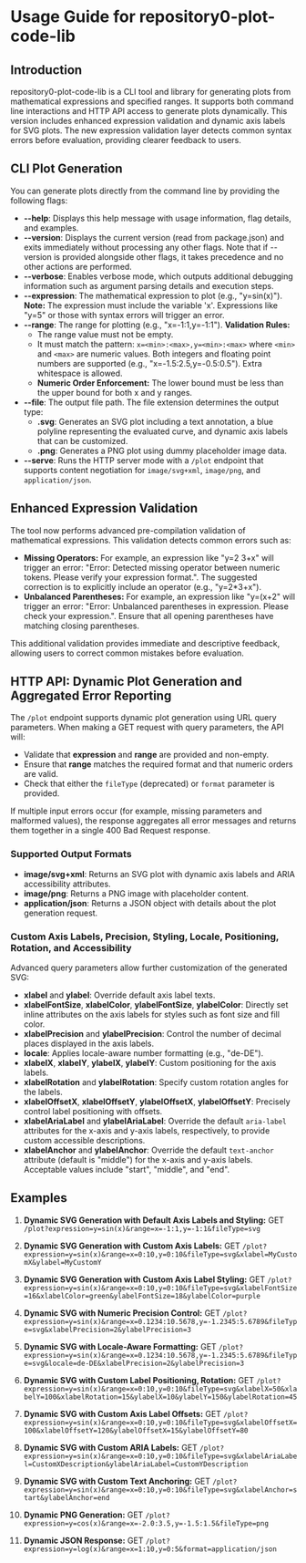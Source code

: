 # Usage Guide for repository0-plot-code-lib

## Introduction

repository0-plot-code-lib is a CLI tool and library for generating plots from mathematical expressions and specified ranges. It supports both command line interactions and HTTP API access to generate plots dynamically. This version includes enhanced expression validation and dynamic axis labels for SVG plots. The new expression validation layer detects common syntax errors before evaluation, providing clearer feedback to users.

## CLI Plot Generation

You can generate plots directly from the command line by providing the following flags:

- **--help**: Displays this help message with usage information, flag details, and examples.
- **--version**: Displays the current version (read from package.json) and exits immediately without processing any other flags. Note that if --version is provided alongside other flags, it takes precedence and no other actions are performed.
- **--verbose**: Enables verbose mode, which outputs additional debugging information such as argument parsing details and execution steps.
- **--expression**: The mathematical expression to plot (e.g., "y=sin(x)"). **Note:** The expression must include the variable 'x'. Expressions like "y=5" or those with syntax errors will trigger an error.
- **--range**: The range for plotting (e.g., "x=-1:1,y=-1:1"). **Validation Rules:**
  - The range value must not be empty.
  - It must match the pattern: `x=<min>:<max>,y=<min>:<max>` where `<min>` and `<max>` are numeric values. Both integers and floating point numbers are supported (e.g., "x=-1.5:2.5,y=-0.5:0.5"). Extra whitespace is allowed.
  - **Numeric Order Enforcement:** The lower bound must be less than the upper bound for both x and y ranges.
- **--file**: The output file path. The file extension determines the output type:
  - **.svg**: Generates an SVG plot including a text annotation, a blue polyline representing the evaluated curve, and dynamic axis labels that can be customized.
  - **.png**: Generates a PNG plot using dummy placeholder image data.
- **--serve**: Runs the HTTP server mode with a `/plot` endpoint that supports content negotiation for `image/svg+xml`, `image/png`, and `application/json`.

## Enhanced Expression Validation

The tool now performs advanced pre-compilation validation of mathematical expressions. This validation detects common errors such as:

- **Missing Operators:** For example, an expression like "y=2 3+x" will trigger an error: "Error: Detected missing operator between numeric tokens. Please verify your expression format.". The suggested correction is to explicitly include an operator (e.g., "y=2*3+x").
- **Unbalanced Parentheses:** For example, an expression like "y=(x+2" will trigger an error: "Error: Unbalanced parentheses in expression. Please check your expression.". Ensure that all opening parentheses have matching closing parentheses.

This additional validation provides immediate and descriptive feedback, allowing users to correct common mistakes before evaluation.

## HTTP API: Dynamic Plot Generation and Aggregated Error Reporting

The `/plot` endpoint supports dynamic plot generation using URL query parameters. When making a GET request with query parameters, the API will:

- Validate that **expression** and **range** are provided and non-empty.
- Ensure that **range** matches the required format and that numeric orders are valid.
- Check that either the `fileType` (deprecated) or `format` parameter is provided.

If multiple input errors occur (for example, missing parameters and malformed values), the response aggregates all error messages and returns them together in a single 400 Bad Request response.

### Supported Output Formats

- **image/svg+xml**: Returns an SVG plot with dynamic axis labels and ARIA accessibility attributes.
- **image/png**: Returns a PNG image with placeholder content.
- **application/json**: Returns a JSON object with details about the plot generation request.

### Custom Axis Labels, Precision, Styling, Locale, Positioning, Rotation, and Accessibility

Advanced query parameters allow further customization of the generated SVG:

- **xlabel** and **ylabel**: Override default axis label texts.
- **xlabelFontSize**, **xlabelColor**, **ylabelFontSize**, **ylabelColor**: Directly set inline attributes on the axis labels for styles such as font size and fill color.
- **xlabelPrecision** and **ylabelPrecision**: Control the number of decimal places displayed in the axis labels.
- **locale**: Applies locale-aware number formatting (e.g., "de-DE").
- **xlabelX**, **xlabelY**, **ylabelX**, **ylabelY**: Custom positioning for the axis labels.
- **xlabelRotation** and **ylabelRotation**: Specify custom rotation angles for the labels.
- **xlabelOffsetX**, **xlabelOffsetY**, **ylabelOffsetX**, **ylabelOffsetY**: Precisely control label positioning with offsets.
- **xlabelAriaLabel** and **ylabelAriaLabel**: Override the default `aria-label` attributes for the x-axis and y-axis labels, respectively, to provide custom accessible descriptions.
- **xlabelAnchor** and **ylabelAnchor**: Override the default `text-anchor` attribute (default is "middle") for the x-axis and y-axis labels. Acceptable values include "start", "middle", and "end".

## Examples

1. **Dynamic SVG Generation with Default Axis Labels and Styling:**
   GET `/plot?expression=y=sin(x)&range=x=-1:1,y=-1:1&fileType=svg`

2. **Dynamic SVG Generation with Custom Axis Labels:**
   GET `/plot?expression=y=sin(x)&range=x=0:10,y=0:10&fileType=svg&xlabel=MyCustomX&ylabel=MyCustomY`

3. **Dynamic SVG Generation with Custom Axis Label Styling:**
   GET `/plot?expression=y=sin(x)&range=x=0:10,y=0:10&fileType=svg&xlabelFontSize=16&xlabelColor=green&ylabelFontSize=18&ylabelColor=purple`

4. **Dynamic SVG with Numeric Precision Control:**
   GET `/plot?expression=y=sin(x)&range=x=0.1234:10.5678,y=-1.2345:5.6789&fileType=svg&xlabelPrecision=2&ylabelPrecision=3`

5. **Dynamic SVG with Locale-Aware Formatting:**
   GET `/plot?expression=y=sin(x)&range=x=0.1234:10.5678,y=-1.2345:5.6789&fileType=svg&locale=de-DE&xlabelPrecision=2&ylabelPrecision=3`

6. **Dynamic SVG with Custom Label Positioning, Rotation:**
   GET `/plot?expression=y=sin(x)&range=x=0:10,y=0:10&fileType=svg&xlabelX=50&xlabelY=100&xlabelRotation=15&ylabelX=10&ylabelY=150&ylabelRotation=45`

7. **Dynamic SVG with Custom Axis Label Offsets:**
   GET `/plot?expression=y=sin(x)&range=x=0:10,y=0:10&fileType=svg&xlabelOffsetX=100&xlabelOffsetY=120&ylabelOffsetX=15&ylabelOffsetY=80`

8. **Dynamic SVG with Custom ARIA Labels:**
   GET `/plot?expression=y=sin(x)&range=x=0:10,y=0:10&fileType=svg&xlabelAriaLabel=CustomXDescription&ylabelAriaLabel=CustomYDescription`

9. **Dynamic SVG with Custom Text Anchoring:**
   GET `/plot?expression=y=sin(x)&range=x=0:10,y=0:10&fileType=svg&xlabelAnchor=start&ylabelAnchor=end`

10. **Dynamic PNG Generation:**
    GET `/plot?expression=y=cos(x)&range=x=-2.0:3.5,y=-1.5:1.5&fileType=png`

11. **Dynamic JSON Response:**
    GET `/plot?expression=y=log(x)&range=x=1:10,y=0:5&format=application/json`
